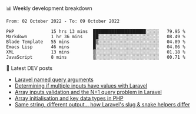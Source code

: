 📊 Weekly development breakdown
<!--START_SECTION:waka-->

```text
From: 02 October 2022 - To: 09 October 2022

PHP              15 hrs 13 mins  ████████████████████░░░░░   79.95 %
Markdown         1 hr 36 mins    ██░░░░░░░░░░░░░░░░░░░░░░░   08.49 %
Blade Template   55 mins         █▒░░░░░░░░░░░░░░░░░░░░░░░   04.89 %
Emacs Lisp       46 mins         █░░░░░░░░░░░░░░░░░░░░░░░░   04.06 %
XML              13 mins         ▒░░░░░░░░░░░░░░░░░░░░░░░░   01.18 %
JavaScript       8 mins          ▒░░░░░░░░░░░░░░░░░░░░░░░░   00.71 %
```

<!--END_SECTION:waka-->

📕 Latest DEV posts
<!-- BLOG-POST-LIST:START -->
- [Laravel named query arguments](https://dev.to/michaelvickersuk/laravel-named-query-arguments-28kd)
- [Determining if multiple inputs have values with Laravel](https://dev.to/michaelvickersuk/determining-if-multiple-inputs-have-values-with-laravel-km6)
- [Array inputs validation and the N+1 query problem in Laravel](https://dev.to/michaelvickersuk/array-inputs-validation-and-the-n1-query-problem-in-laravel-2agb)
- [Array initialisation and key data types in PHP](https://dev.to/michaelvickersuk/array-initialisation-and-key-data-types-in-php-1e5b)
- [Same string, different output... how Laravel&#39;s slug &amp; snake helpers differ](https://dev.to/michaelvickersuk/same-string-different-output-how-laravels-slug-snake-helpers-differ-1ccj)
<!-- BLOG-POST-LIST:END -->
